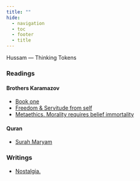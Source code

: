 ```yaml
---
title: ""
hide:
  - navigation
  - toc
  - footer
  - title
---
```

<script>document.body.classList.add("home-index");</script>

<div class="win98-window">
  <div class="win98-titlebar"><span class="win98-icon"></span> Hussam — Thinking Tokens</div>
  <h3>Readings</h3>
  <h4>Brothers Karamazov</h4>
  <ul class="win98-list">
    <li><a href="book-one/">Book one</a></li>
    <li><a href="freedom-servitude-from-self/">Freedom & Servitude from self</a></li>
    <li><a href="metaethics-morality-requires-belief-immortality/">Metaethics. Morality requires belief immortality</a></li>
  </ul>
  <h4>Quran</h4>
  <ul class="win98-list">
    <li><a href="surah-maryam/">Surah Maryam</a></li>
  </ul>
  <h3>Writings</h3>
  <ul class="win98-list">
    <li><a href="nostalgia/">Nostalgia.</a></li>
  </ul>
</div>
